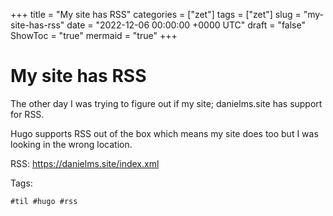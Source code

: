 +++
title = "My site has RSS"
categories = ["zet"]
tags = ["zet"]
slug = "my-site-has-rss"
date = "2022-12-06 00:00:00 +0000 UTC"
draft = "false"
ShowToc = "true"
mermaid = "true"
+++

# My site has RSS

The other day I was trying to figure out if my site; danielms.site has
support for RSS.

Hugo supports RSS out of the box which means my site does too but I was looking
in the wrong location.

RSS: https://danielms.site/index.xml

Tags:

    #til #hugo #rss


